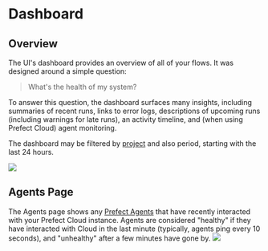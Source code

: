 # Dashboard

## Overview

The UI's dashboard provides an overview of all of your flows. It was designed around a simple question:

> What's the health of my system?

To answer this question, the dashboard surfaces many insights, including summaries of recent runs, links to error logs, descriptions of upcoming runs (including warnings for late runs), an activity timeline, and (when using Prefect Cloud) agent monitoring.

The dashboard may be filtered by [project](/cloud/concepts/projects) and also period, starting with the last 24 hours.

![](/cloud/ui/dashboard-overview.png)

## Agents Page <Badge text="Cloud"/>

The Agents page shows any [Prefect Agents](/cloud/agents/overview) that have recently interacted with your Prefect Cloud instance. Agents are considered "healthy" if they have interacted with Cloud in the last minute (typically, agents ping every 10 seconds), and "unhealthy" after a few minutes have gone by.
![](/cloud/ui/dashboard-agents.png)
